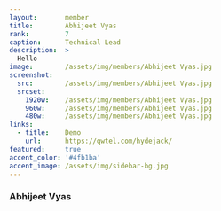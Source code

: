 ```yaml
---
layout:       member
title:        Abhijeet Vyas
rank:         7
caption:      Technical Lead
description:  >
  Hello
image:        /assets/img/members/Abhijeet Vyas.jpg
screenshot:
  src:        /assets/img/members/Abhijeet Vyas.jpg
  srcset:
    1920w:    /assets/img/members/Abhijeet Vyas.jpg
    960w:     /assets/img/members/Abhijeet Vyas.jpg
    480w:     /assets/img/members/Abhijeet Vyas.jpg
links:
  - title:    Demo
    url:      https://qwtel.com/hydejack/
featured:     true
accent_color: '#4fb1ba'
accent_image: /assets/img/sidebar-bg.jpg
---
```


### Abhijeet Vyas
